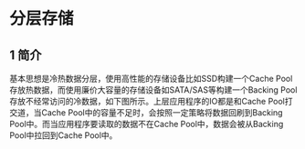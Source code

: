 # 分层存储

## 1 简介

基本思想是冷热数据分层，使用高性能的存储设备比如SSD构建一个Cache Pool存放热数据，而使用廉价大容量的存储设备如SATA\/SAS等构建一个Backing Pool存放不经常访问的冷数据，如下图所示。上层应用程序的IO都是和Cache Pool打交道，当Cache Pool中的容量不足时，会按照一定策略将数据回刷到Backing Pool中。而当应用程序要读取的数据不在Cache Pool中，数据会被从Backing Pool中拉回到Cache Pool中。



